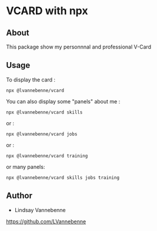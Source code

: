 # VCARD with npx

## About

This package show my personnnal and professional V-Card

## Usage

To display the card :

``` 
npx @lvannebenne/vcard
``` 

You can also display some "panels" about me :

``` 
npx @lvannebenne/vcard skills
``` 
or :

``` 
npx @lvannebenne/vcard jobs
``` 

or : 
``` 
npx @lvannebenne/vcard training
``` 

or many panels: 
``` 
npx @lvannebenne/vcard skills jobs training

``` 

## Author

* Lindsay Vannebenne 

https://github.com/LVannebenne

